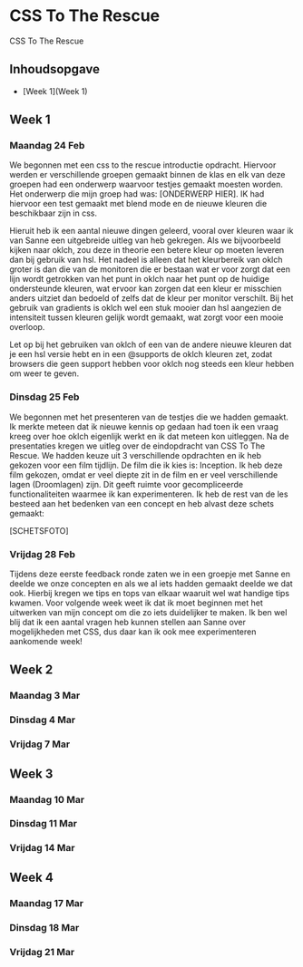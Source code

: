 # CSS To The Rescue

CSS To The Rescue

## Inhoudsopgave

- [Week 1](Week 1)

## Week 1

### Maandag 24 Feb

We begonnen met een css to the rescue introductie opdracht. Hiervoor werden er verschillende groepen gemaakt binnen de klas en elk van deze groepen had een onderwerp waarvoor testjes gemaakt moesten worden. Het onderwerp die mijn groep had was: [ONDERWERP HIER]. IK had hiervoor een test gemaakt met blend mode en de nieuwe kleuren die beschikbaar zijn in css.

Hieruit heb ik een aantal nieuwe dingen geleerd, vooral over kleuren waar ik van Sanne een uitgebreide uitleg van heb gekregen. Als we bijvoorbeeld kijken naar oklch, zou deze in theorie een betere kleur op moeten leveren dan bij gebruik van hsl. Het nadeel is alleen dat het kleurbereik van oklch groter is dan die van de monitoren die er bestaan wat er voor zorgt dat een lijn wordt getrokken van het punt in oklch naar het punt op de huidige ondersteunde kleuren, wat ervoor kan zorgen dat een kleur er misschien anders uitziet dan bedoeld of zelfs dat de kleur per monitor verschilt. Bij het gebruik van gradients is oklch wel een stuk mooier dan hsl aangezien de intensiteit tussen kleuren gelijk wordt gemaakt, wat zorgt voor een mooie overloop.

Let op bij het gebruiken van oklch of een van de andere nieuwe kleuren dat je een hsl versie hebt en in een @supports de oklch kleuren zet, zodat browsers die geen support hebben voor oklch nog steeds een kleur hebben om weer te geven.

### Dinsdag 25 Feb

We begonnen met het presenteren van de testjes die we hadden gemaakt. Ik merkte meteen dat ik nieuwe kennis op gedaan had toen ik een vraag kreeg over hoe oklch eigenlijk werkt en ik dat meteen kon uitleggen. Na de presentaties kregen we uitleg over de eindopdracht van CSS To The Rescue. We hadden keuze uit 3 verschillende opdrachten en ik heb gekozen voor een film tijdlijn. De film die ik kies is: Inception. Ik heb deze film gekozen, omdat er veel diepte zit in de film en er veel verschillende lagen (Droomlagen) zijn. Dit geeft ruimte voor gecompliceerde functionaliteiten waarmee ik kan experimenteren. Ik heb de rest van de les besteed aan het bedenken van een concept en heb alvast deze schets gemaakt:

[SCHETSFOTO]

### Vrijdag 28 Feb

Tijdens deze eerste feedback ronde zaten we in een groepje met Sanne en deelde we onze concepten en als we al iets hadden gemaakt deelde we dat ook. Hierbij kregen we tips en tops van elkaar waaruit wel wat handige tips kwamen. Voor volgende week weet ik dat ik moet beginnen met het uitwerken van mijn concept om die zo iets duidelijker te maken. Ik ben wel blij dat ik een aantal vragen heb kunnen stellen aan Sanne over mogelijkheden met CSS, dus daar kan ik ook mee experimenteren aankomende week!

## Week 2

### Maandag 3 Mar

### Dinsdag 4 Mar

### Vrijdag 7 Mar

## Week 3

### Maandag 10 Mar

### Dinsdag 11 Mar

### Vrijdag 14 Mar

## Week 4

### Maandag 17 Mar

### Dinsdag 18 Mar

### Vrijdag 21 Mar
